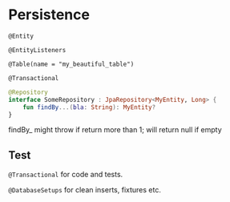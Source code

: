 # Persistence


`@Entity`

`@EntityListeners`

`@Table(name = "my_beautiful_table")`

`@Transactional`

```kotlin
@Repository
interface SomeRepository : JpaRepository<MyEntity, Long> {
	fun findBy...(bla: String): MyEntity?
}

```

findBy_ might throw if return more than 1; will return null if empty

## Test

`@Transactional` for code and tests.

`@DatabaseSetups` for clean inserts, fixtures etc.
